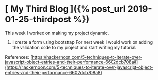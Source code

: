 # [ My Third Blog ]({% post_url 2019-01-25-thirdpost %})
This week I worked on making my project dynamic.
1. I create a form using bootstrap
For next week I would work on adding the validation code to my project and start writing my tutorial.

References:
[https://hackernoon.com/5-techniques-to-iterate-over-javascript-object-entries-and-their-performance-6602dcb708a8](https://hackernoon.com/5-techniques-to-iterate-over-javascript-object-entries-and-their-performance-6602dcb708a8)
